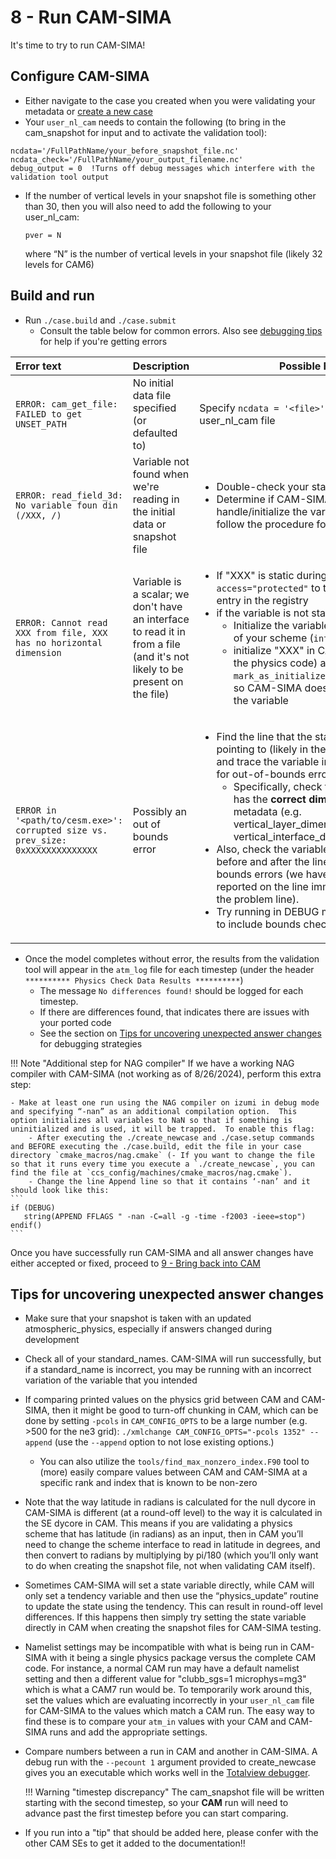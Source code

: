 # 8 - Run CAM-SIMA

It's time to try to run CAM-SIMA!

## Configure CAM-SIMA

- Either navigate to the case you created when you were validating your metadata or [create a new case](../usage/creating-a-case.md)
- Your `user_nl_cam` needs to contain the following (to bring in the cam_snapshot for input and to activate the validation tool):
```
ncdata='/FullPathName/your_before_snapshot_file.nc'
ncdata_check='/FullPathName/your_output_filename.nc'
debug_output = 0  !Turns off debug messages which interfere with the validation tool output
```
- If the number of vertical levels in your snapshot file is something other than 30, then you will also need to add the following to your user_nl_cam:
   
    ```
    pver = N
    ```

    where “N” is the number of vertical levels in your snapshot file (likely 32 levels for CAM6)

## Build and run

- Run `./case.build` and `./case.submit`
    - Consult the table below for common errors. Also see [debugging tips](../development/debugging.md) for help if you're getting errors

| Error text  |  Description   | Possible Fix |
|:------------|----------------|--------------|
|`ERROR: cam_get_file: FAILED to get UNSET_PATH` | No initial data file specified (or defaulted to) | Specify `ncdata = '<file>'` in your user_nl_cam file |
|`ERROR: read_field_3d: No variable foun din (/XXX, /)` | Variable not found when we're reading in the initial data or snapshot file | <ul><li>Double-check your standard name</li><li>Determine if CAM-SIMA needs to handle/initialize the variable. If it does, follow the procedure for the error below</li></ul> |
|`ERROR: Cannot read XXX from file, XXX has no horizontal dimension` | Variable is a scalar; we don't have an interface to read it in from a file (and it's not likely to be present on the file) | <ul><li>If "XXX" is static during the run, add `access="protected"` to the variable's XML entry in the registry</li><li>if the variable is not static, either:<ul><li>Initialize the variable in the init phase of your scheme (`intent=out`), or</li><li>initialize "XXX" in CAM-SIMA (NOT in the physics code) and add a call to `mark_as_initialized(<standard_name>)` so CAM-SIMA doesn't try to read in the variable</li></li></ul></ul> |
|`ERROR in '<path/to/cesm.exe>': corrupted size vs. prev_size: 0xXXXXXXXXXXXXXX` | Possibly an out of bounds error | <ul><li>Find the line that the stack trace is pointing to (likely in the generated code) and trace the variable in question, looking for out-of-bounds errors<ul><li>Specifically, check that the variable has the **correct dimensions** in the metadata (e.g. vertical_layer_dimension vs vertical_interface_dimension)</li></ul></li><li>Also, check the variables immediately before and after the line for out-of-bounds errors (we have seen this error reported on the line immediately before the problem line).</li><li>Try running in DEBUG mode if not already to include bounds checking</li></ul> |

- Once the model completes without error, the results from the validation tool will appear in the `atm_log` file for each timestep (under the header ` ********** Physics Check Data Results **********`)
    - The message `No differences found!` should be logged for each timestep.
    - If there are differences found, that indicates there are issues with your ported code
    - See the section on [Tips for uncovering unexpected answer changes](#tips-for-uncovering-unexpected-answer-changes) for debugging strategies

!!! Note "Additional step for NAG compiler"
    If we have a working NAG compiler with CAM-SIMA (not working as of 8/26/2024), perform this extra step:

    - Make at least one run using the NAG compiler on izumi in debug mode and specifying “-nan” as an additional compilation option.  This option initializes all variables to NaN so that if something is uninitialized and is used, it will be trapped.  To enable this flag:
        - After executing the ./create_newcase and ./case.setup commands and BEFORE executing the ./case.build, edit the file in your case directory `cmake_macros/nag.cmake` (- If you want to change the file so that it runs every time you execute a `./create_newcase`, you can find the file at `ccs_config/machines/cmake_macros/nag.cmake`). 
        - Change the line Append line so that it contains ‘-nan’ and it should look like this:
    ```
    if (DEBUG)
       string(APPEND FFLAGS " -nan -C=all -g -time -f2003 -ieee=stop")
    endif()
    ```



Once you have successfully run CAM-SIMA and all answer changes have either accepted or fixed, proceed to [9 - Bring back into CAM](back-to-cam.md)

## Tips for uncovering unexpected answer changes

- Make sure that your snapshot is taken with an updated atmospheric_physics, especially if answers changed during development
- Check all of your standard_names.  CAM-SIMA will run successfully, but if a standard_name is incorrect, you may be running with an incorrect variation of the variable that you intended
- If comparing printed values on the physics grid between CAM and CAM-SIMA, then it might be good to turn-off chunking in CAM, which can be done by setting `-pcols` in `CAM_CONFIG_OPTS` to be a large number (e.g. >500 for the ne3 grid): `./xmlchange CAM_CONFIG_OPTS="-pcols 1352" --append` (use the `--append` option to not lose existing options.)
    - You can also utilize the `tools/find_max_nonzero_index.F90` tool to (more) easily compare values between CAM and CAM-SIMA at a specific rank and index that is known to be non-zero
- Note that the way latitude in radians is calculated for the null dycore in CAM-SIMA is different (at a round-off level) to the way it is calculated in the SE dycore in CAM.  This means if you are validating a physics scheme that has latitude (in radians) as an input, then in CAM you’ll need to change the scheme interface to read in latitude in degrees, and then convert to radians by multiplying by pi/180 (which you’ll only want to do when creating the snapshot file, not when validating CAM itself).
- Sometimes CAM-SIMA will set a state variable directly, while CAM will only set a tendency variable and then use the “physics_update” routine to update the state using the tendency.  This can result in round-off level differences.  If this happens then simply try setting the state variable directly in CAM when creating the snapshot files for CAM-SIMA testing.
- Namelist settings may be incompatible with what is being run in CAM-SIMA with it being a single physics package versus the complete CAM code. For instance, a normal CAM run may have a default namelist setting and then a different value for "clubb_sgs=1 microphys=mg3" which is what a CAM7 run would be. To temporarily work around this, set the values which are evaluating incorrectly in your `user_nl_cam` file for CAM-SIMA to the values which match a CAM run.  The easy way to find these is to compare your `atm_in` values with your CAM and CAM-SIMA runs and add the appropriate settings.
- Compare numbers between a run in CAM and another in CAM-SIMA. A debug run with the `--pecount 1` argument provided to create_newcase gives you an executable which works well in the [Totalview debugger](../development/debugging.md/#totalview).

    !!! Warning "timestep discrepancy"
        The cam_snapshot file will be written starting with the second timestep, so your **CAM** run will need to advance past the first timestep before you can start comparing.

- If you run into a "tip" that should be added here, please confer with the other CAM SEs to get it added to the documentation!!
